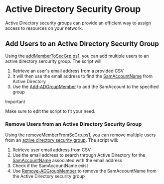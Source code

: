 # Active Directory Security Group

Active Directory security groups can provide an efficient way to assign access to resources on your network. 

## Add Users to an Active Directory Security Group
Using the [addMemberToSecGrp.ps1](addMemberToSecGrp.ps1), you can add multiple users to an active directory sercurity group. The script will
1. Retrieve an user's email address from a provided CSV
2. It will then use the email address to find the [SamAccountName](https://learn.microsoft.com/en-us/windows/win32/ad/naming-properties#samaccountname) from Active Directory
3. Use the [Add-ADGroupMember](https://learn.microsoft.com/en-us/powershell/module/activedirectory/add-adgroupmember?view=windowsserver2022-ps) to add the SamAccount to the specified group

> [!IMPORTANT]  
> Make sure to edit the script to fit your need. 

### Remove Users from an Active Directory Security Group
Using the [removeMemberFromScGrp.ps1](removeMemberFromScGrp.ps1), you can remove multiple users from an [active directory security group](https://learn.microsoft.com/en-us/windows-server/identity/ad-ds/manage/understand-security-groups). The script will:
1. Retrieve user email address from CSV
2. Use the email address to search through Active Directory for the [SamAccountName](https://learn.microsoft.com/en-us/windows/win32/ad/naming-properties#samaccountname) associated with the email address
3. Check if the SamAccountName exist
4. Use [Remove-ADGroupMember](https://learn.microsoft.com/en-us/powershell/module/activedirectory/remove-adgroupmember?view=windowsserver2022-ps) to remove the SamAccountName from the Active Directory security group